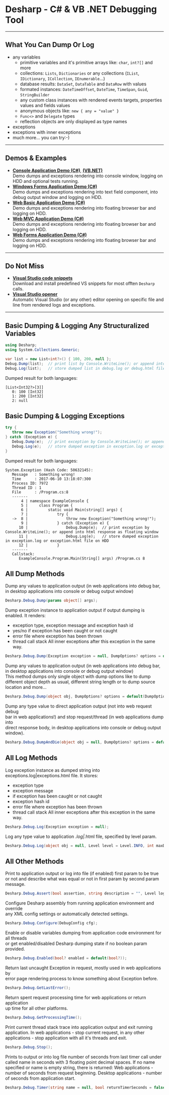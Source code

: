 # Desharp - C# & VB .NET Debugging Tool

---

## What You Can Dump Or Log

- any variables
  - primitive variables and it's primitive arrays like: `char`, `int?[]` and more 
  - collections: `Lists`, `Dictionaries` or any collections (`IList`, `IDictionary`, `ICollection`, `IEnumerable`...)
  - database results: `DataSet`, `DataTable` and `DataRow` with values
  - formated instances: `DateTimeOffset`, `DateTime`, `TimeSpan`, `Guid`, `StringBuilder`
  - any custom class instances with rendered events targets, properties values and fields values
  - anonymous objects like: `new { any = "value" }`
  - `Func<>` and `Delegate` types
  - reflection objects are only displayed as type names
- exceptions
- exceptions with inner exceptions
- much more... you can try:-)

---

## Demos & Examples

- [**Console Application Demo (C#)**](https://github.com/debug-sharp/example-console-csharp), [**(VB.NET)**](https://github.com/debug-sharp/example-console-visualbasic)  
  Demo dumps and exceptions rendering into console window, logging on HDD and optional tests running.
- [**Windows Forms Application Demo (C#)**](https://github.com/debug-sharp/example-win-forms)  
  Demo dumps and exceptions rendering into text field component, into debug output window and logging on HDD.
- [**Web Basic Application Demo (C#)**](https://github.com/debug-sharp/example-web-basic)  
  Demo dumps and exceptions rendering into floating browser bar and logging on HDD.
- [**Web MVC Application Demo (C#)**](https://github.com/debug-sharp/example-web-mvc)  
  Demo dumps and exceptions rendering into floating browser bar and logging on HDD.
- [**Web Forms Application Demo (C#)**](https://github.com/debug-sharp/example-web-forms)  
  Demo dumps and exceptions rendering into floating browser bar and logging on HDD.

---

## Do Not Miss
- [**Visual Studio code snippets**](https://github.com/debug-sharp/codesnippets)  
  Download and install predefined VS snippets for most offten `Desharp` calls.
- [**Visual Studio opener**](https://github.com/debug-sharp/editor-opener)  
  Automatic Visual Studio (or any other) editor opening on specific file and line from rendered logs and exceptions.

---

## Basic Dumping & Logging Any Structuralized Variables

```cs
using Desharp;
using System.Collections.Generic;

var list = new List<int?>() { 100, 200, null };
Debug.Dump(list);  // print list by Console.WriteLine(); or append into html response as floating window
Debug.Log(list);   // store dumped list in debug.log or debug.html file on HDD
```

Dumped result for both languages:
```
[List<Int32?>[3]]
   0: 100 [Int32]
   1: 200 [Int32]
   2: null
```

## Basic Dumping & Logging Exceptions

```cs
try {
   throw new Exception("Something wrong!");
} catch (Exception e) {
   Debug.Dump(e);  // print exception by Console.WriteLine(); or append into html response as floating window
   Debug.Log(e);   // store dumped exception in exception.log or exception.html file on HDD
}
```

Dumped result for both languages:
```
System.Exception (Hash Code: 50632145):
   Message   : Something wrong!
   Time      : 2017-06-10 13:18:07:300
   Process ID: 7972
   Thread ID : 1
   File      : /Program.cs:8
   -------
       4 | namespace ExampleConsole {
       5 |     class Program {
       6 |         static void Main(string[] args) {
       7 |             try {
   ->  8 |                 throw new Exception("Something wrong!");
       9 |             } catch (Exception e) {
      10 |                 Debug.Dump(e);  // print exception by Console.WriteLine(); or append into html response as floating window
      11 |                 Debug.Log(e);   // store dumped exception in exception.log or exception.html file on HDD
      12 |             }
   -------
   Callstack: 
      ExampleConsole.Program.Main(String[] args) /Program.cs 8
```

## All Dump Methods

Dump any values to application output (in web applications into debug bar,  
in desktop applications into console or debug output window)
```cs
Desharp.Debug.Dump(params object[] args);
```

Dump exception instance to application output if output dumping is enabled. It renders:  
- exception type, exception message and exception hash id
- yes/no if exception has been caught or not caught
- error file where exception has been thrown
- thread call stack
All inner exceptions after this exception in the same way.
```cs
Desharp.Debug.Dump(Exception exception = null, DumpOptions? options = default(DumpOptions?));
```

Dump any values to application output (in web applications into debug bar,  
in desktop applications into console or debug output window)  
This method dumps only single object with dump options like to dump  
different object depth as usual, different string length or to dump source location and more...
```cs
Desharp.Debug.Dump(object obj, DumpOptions? options = default(DumpOptions?));
```

Dump any type value to direct application output (not into web request debug  
bar in web applications!) and stop request/thread (in web applications dump into  
direct response body, in desktop applications into console or debug output window).
```cs
Desharp.Debug.DumpAndDie(object obj = null, DumpOptions? options = default(DumpOptions?));
```

## All Log Methods

Log exception instance as dumped string into exceptions.log|exceptions.html file. It stores:  
- exception type
- exception message
- if exception has been caught or not caught
- exception hash id
- error file where exception has been thrown
- thread call stack
All inner exceptions after this exception in the same way.
```cs
Desharp.Debug.Log(Exception exception = null);
```

Log any type value to application *.log|*.html file, specified by level param.
```cs
Desharp.Debug.Log(object obj = null, Level level = Level.INFO, int maxDepth = 0, int maxLength = 0);
```

## All Other Methods

Print to application output or log into file (if enabled) first param to be true  
or not and describe what was equal or not in first param by second param message.
```cs
Desharp.Debug.Assert(bool assertion, string description = "", Level logLevel = Level.DEBUG);
```

Configure Desharp assembly from running application environment and override  
any XML config settings or automatically detected settings.
```cs
Desharp.Debug.Configure(DebugConfig cfg);
```

Enable or disable variables dumping from application code environment for all threads  
or get enabled/disabled Desharp dumping state if no boolean param provided.
```cs
Desharp.Debug.Enabled(bool? enabled = default(bool?));
```

Return last uncaught Exception in request, mostly used in web applications by  
error page rendering process to know something about Exception before.
```cs
Desharp.Debug.GetLastError();
```

Return spent request processing time for web applications or return application  
up time for all other platforms.
```cs
Desharp.Debug.GetProcessingTime();
```

Print current thread stack trace into application output and exit running application.
In web applications - stop current request, in any other applications - stop application
with all it's threads and exit.
```cs
Desharp.Debug.Stop();
```

Prints to output or into log file number of seconds from last timer call under
called name in seconds with 3 floating point decimal spaces.
If no name specified or name is empty string, there is returned:
Web applications - number of seconds from request beginning.
Desktop applications - number of seconds from application start.
```cs
Desharp.Debug.Timer(string name = null, bool returnTimerSeconds = false, Level logLevel = Level.DEBUG);
```
